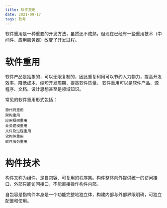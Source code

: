 ```yaml
---
title: 软件重用
date: 2021-09-17
tags: 软考
---
```


软件重用是一种重要的开发方法，虽然还不成熟，但现在已经有一些重用技术（中间件、应用服务器）改变了开发过程。

# 软件重用
软件产品是抽象的，可以无限复制的，因此重复利用可以节约人力物力，提高开发效率、降低成本、缩短开发周期、提高软件质量。
软件重用可以是软件产品、源程序、文档、设计思想甚至是领域知识。

常见的软件重用形式包括：
```
源代码重用
架构重用
应用框架重用
业务建模重用
文件及过程重用
软构件重用
软件服务重用
```

# 构件技术
构件又称为组件，是自包容、可复用的程序集。构件整体向外提供统一的访问接口，外部只能访问接口，不能直接操作构件内部。

自包容是指构件本身是一个功能完整地独立体，构建内部与外部界限明确，可独立配置和使用。
